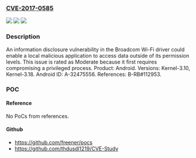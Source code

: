 ### [CVE-2017-0585](https://cve.mitre.org/cgi-bin/cvename.cgi?name=CVE-2017-0585)
![](https://img.shields.io/static/v1?label=Product&message=Android&color=blue)
![](https://img.shields.io/static/v1?label=Version&message=n%2Fa&color=blue)
![](https://img.shields.io/static/v1?label=Vulnerability&message=Information%20disclosure&color=brighgreen)

### Description

An information disclosure vulnerability in the Broadcom Wi-Fi driver could enable a local malicious application to access data outside of its permission levels. This issue is rated as Moderate because it first requires compromising a privileged process. Product: Android. Versions: Kernel-3.10, Kernel-3.18. Android ID: A-32475556. References: B-RB#112953.

### POC

#### Reference
No PoCs from references.

#### Github
- https://github.com/freener/pocs
- https://github.com/thdusdl1219/CVE-Study

